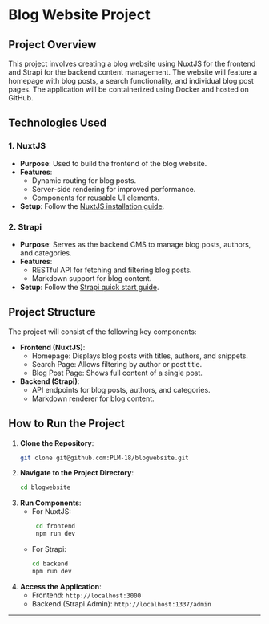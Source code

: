 # Blog Website Project

## Project Overview
This project involves creating a blog website using NuxtJS for the frontend and Strapi for the backend content management. The website will feature a homepage with blog posts, a search functionality, and individual blog post pages. The application will be containerized using Docker and hosted on GitHub.

## Technologies Used

### 1. **NuxtJS**
- **Purpose**: Used to build the frontend of the blog website.
- **Features**:
  - Dynamic routing for blog posts.
  - Server-side rendering for improved performance.
  - Components for reusable UI elements.
- **Setup**: Follow the [NuxtJS installation guide](https://nuxt.com/docs/getting-started/installation).

### 2. **Strapi**
- **Purpose**: Serves as the backend CMS to manage blog posts, authors, and categories.
- **Features**:
  - RESTful API for fetching and filtering blog posts.
  - Markdown support for blog content.
- **Setup**: Follow the [Strapi quick start guide](https://docs.strap.io/dev-docs/quick-start).

## Project Structure
The project will consist of the following key components:
- **Frontend (NuxtJS)**:
  - Homepage: Displays blog posts with titles, authors, and snippets.
  - Search Page: Allows filtering by author or post title.
  - Blog Post Page: Shows full content of a single post.
- **Backend (Strapi)**:
  - API endpoints for blog posts, authors, and categories.
  - Markdown renderer for blog content.

## How to Run the Project
1. **Clone the Repository**:
   ```bash
   git clone git@github.com:PLM-18/blogwebsite.git
   ```
2. **Navigate to the Project Directory**:
   ```bash
   cd blogwebsite
   ```
3. **Run Components**:
   - For NuxtJS:
     ```bash
      cd frontend
      npm run dev
     ```
   - For Strapi:
     ```bash
     cd backend
     npm run dev
     ```
4. **Access the Application**:
   - Frontend: `http://localhost:3000`
   - Backend (Strapi Admin): `http://localhost:1337/admin`

---
